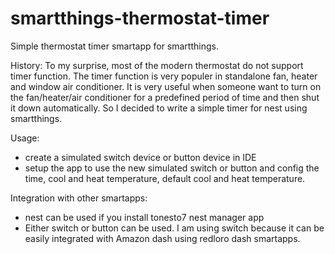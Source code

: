 # smartthings-thermostat-timer
Simple thermostat timer smartapp for smartthings.

History:
To my surprise, most of the modern thermostat do not support timer function. The timer function is very populer in standalone fan, heater and window air conditioner. It is very useful when someone want to turn on the fan/heater/air conditioner for a predefined period of time and then shut it down automatically. So I decided to write a simple timer for nest using smartthings.

Usage:
- create a simulated switch device or button device in IDE
- setup the app to use the new simulated switch or button and config the time, cool and heat temperature, default cool and heat temperature.

Integration with other smartapps:
- nest can be used if you install tonesto7 nest manager app
- Either switch or button can be used. I am using switch because it can be easily integrated with Amazon dash using redloro dash smartapps.
